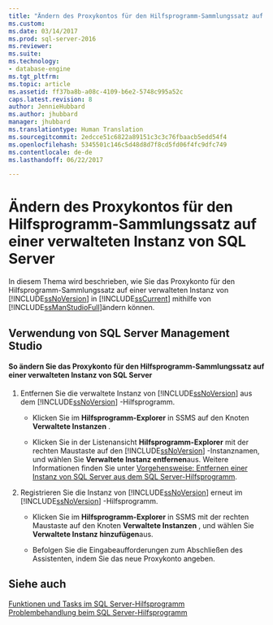 ```yaml
---
title: "Ändern des Proxykontos für den Hilfsprogramm-Sammlungssatz auf einer verwalteten Instanz von SQL Server | Microsoft-Dokumentation"
ms.custom: 
ms.date: 03/14/2017
ms.prod: sql-server-2016
ms.reviewer: 
ms.suite: 
ms.technology:
- database-engine
ms.tgt_pltfrm: 
ms.topic: article
ms.assetid: ff37ba8b-a08c-4109-b6e2-5748c995a52c
caps.latest.revision: 8
author: JennieHubbard
ms.author: jhubbard
manager: jhubbard
ms.translationtype: Human Translation
ms.sourcegitcommit: 2edcce51c6822a89151c3c3c76fbaacb5edd54f4
ms.openlocfilehash: 5345501c146c5d48d8d7f8cd5fd06f4fc9dfc749
ms.contentlocale: de-de
ms.lasthandoff: 06/22/2017

---
```

# <a name="change-proxy-account-for-utility-collection-on--managed-sql-server"></a>Ändern des Proxykontos für den Hilfsprogramm-Sammlungssatz auf einer verwalteten Instanz von SQL Server
  In diesem Thema wird beschrieben, wie Sie das Proxykonto für den Hilfsprogramm-Sammlungssatz auf einer verwalteten Instanz von [!INCLUDE[ssNoVersion](../../includes/ssnoversion-md.md)] in [!INCLUDE[ssCurrent](../../includes/sscurrent-md.md)] mithilfe von [!INCLUDE[ssManStudioFull](../../includes/ssmanstudiofull-md.md)]ändern können.  
  
##  <a name="SSMSProcedure"></a> Verwendung von SQL Server Management Studio  
  
#### <a name="to-change-the-proxy-account-for-the-utility-collection-set-on-a-managed-instance-of-sql-server"></a>So ändern Sie das Proxykonto für den Hilfsprogramm-Sammlungssatz auf einer verwalteten Instanz von SQL Server  
  
1.  Entfernen Sie die verwaltete Instanz von [!INCLUDE[ssNoVersion](../../includes/ssnoversion-md.md)] aus dem [!INCLUDE[ssNoVersion](../../includes/ssnoversion-md.md)] -Hilfsprogramm.  
  
    -   Klicken Sie im **Hilfsprogramm-Explorer** in SSMS auf den Knoten **Verwaltete Instanzen** .  
  
    -   Klicken Sie in der Listenansicht **Hilfsprogramm-Explorer** mit der rechten Maustaste auf den [!INCLUDE[ssNoVersion](../../includes/ssnoversion-md.md)] -Instanznamen, und wählen Sie **Verwaltete Instanz entfernen**aus. Weitere Informationen finden Sie unter [Vorgehensweise: Entfernen einer Instanz von SQL Server aus dem SQL Server-Hilfsprogramm](../../relational-databases/manage/remove-an-instance-of-sql-server-from-the-sql-server-utility.md).  
  
2.  Registrieren Sie die Instanz von [!INCLUDE[ssNoVersion](../../includes/ssnoversion-md.md)] erneut im [!INCLUDE[ssNoVersion](../../includes/ssnoversion-md.md)] -Hilfsprogramm.  
  
    -   Klicken Sie im **Hilfsprogramm-Explorer** in SSMS mit der rechten Maustaste auf den Knoten **Verwaltete Instanzen** , und wählen Sie **Verwaltete Instanz hinzufügen**aus.  
  
    -   Befolgen Sie die Eingabeaufforderungen zum Abschließen des Assistenten, indem Sie das neue Proxykonto angeben.  
  
## <a name="see-also"></a>Siehe auch  
 [Funktionen und Tasks im SQL Server-Hilfsprogramm](../../relational-databases/manage/sql-server-utility-features-and-tasks.md)   
 [Problembehandlung beim SQL Server-Hilfsprogramm](http://msdn.microsoft.com/library/f5f47c2a-38ea-40f8-9767-9bc138d14453)  
  
  
